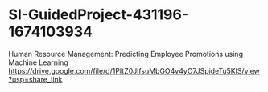 # SI-GuidedProject-431196-1674103934
Human Resource Management: Predicting Employee Promotions using Machine Learning
https://drive.google.com/file/d/1PItZ0JlfsuMbGO4v4yO7JSpideTu5KlS/view?usp=share_link
